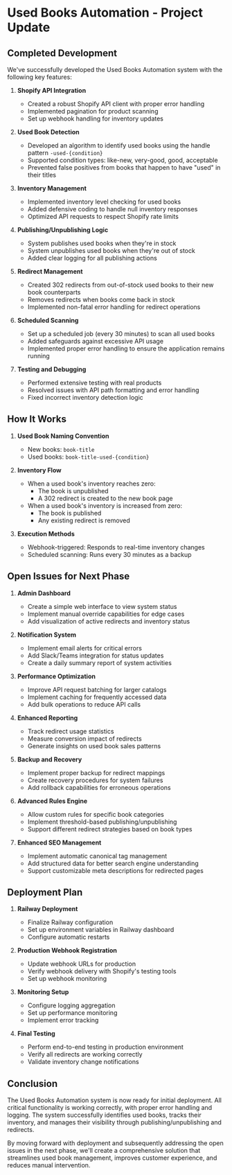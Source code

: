 # Used Books Automation - Project Update

## Completed Development

We've successfully developed the Used Books Automation system with the following key features:

1. **Shopify API Integration**
   - Created a robust Shopify API client with proper error handling
   - Implemented pagination for product scanning
   - Set up webhook handling for inventory updates

2. **Used Book Detection**
   - Developed an algorithm to identify used books using the handle pattern `-used-{condition}`
   - Supported condition types: like-new, very-good, good, acceptable
   - Prevented false positives from books that happen to have "used" in their titles

3. **Inventory Management**
   - Implemented inventory level checking for used books
   - Added defensive coding to handle null inventory responses
   - Optimized API requests to respect Shopify rate limits

4. **Publishing/Unpublishing Logic**
   - System publishes used books when they're in stock
   - System unpublishes used books when they're out of stock
   - Added clear logging for all publishing actions

5. **Redirect Management**
   - Created 302 redirects from out-of-stock used books to their new book counterparts
   - Removes redirects when books come back in stock
   - Implemented non-fatal error handling for redirect operations

6. **Scheduled Scanning**
   - Set up a scheduled job (every 30 minutes) to scan all used books
   - Added safeguards against excessive API usage
   - Implemented proper error handling to ensure the application remains running

7. **Testing and Debugging**
   - Performed extensive testing with real products
   - Resolved issues with API path formatting and error handling
   - Fixed incorrect inventory detection logic

## How It Works

1. **Used Book Naming Convention**
   - New books: `book-title`
   - Used books: `book-title-used-{condition}`

2. **Inventory Flow**
   - When a used book's inventory reaches zero:
     - The book is unpublished
     - A 302 redirect is created to the new book page
   - When a used book's inventory is increased from zero:
     - The book is published
     - Any existing redirect is removed

3. **Execution Methods**
   - Webhook-triggered: Responds to real-time inventory changes
   - Scheduled scanning: Runs every 30 minutes as a backup

## Open Issues for Next Phase

1. **Admin Dashboard**
   - Create a simple web interface to view system status
   - Implement manual override capabilities for edge cases
   - Add visualization of active redirects and inventory status

2. **Notification System**
   - Implement email alerts for critical errors
   - Add Slack/Teams integration for status updates
   - Create a daily summary report of system activities

3. **Performance Optimization**
   - Improve API request batching for larger catalogs
   - Implement caching for frequently accessed data
   - Add bulk operations to reduce API calls

4. **Enhanced Reporting**
   - Track redirect usage statistics
   - Measure conversion impact of redirects
   - Generate insights on used book sales patterns

5. **Backup and Recovery**
   - Implement proper backup for redirect mappings
   - Create recovery procedures for system failures
   - Add rollback capabilities for erroneous operations

6. **Advanced Rules Engine**
   - Allow custom rules for specific book categories
   - Implement threshold-based publishing/unpublishing
   - Support different redirect strategies based on book types

7. **Enhanced SEO Management**
   - Implement automatic canonical tag management
   - Add structured data for better search engine understanding
   - Support customizable meta descriptions for redirected pages

## Deployment Plan

1. **Railway Deployment**
   - Finalize Railway configuration
   - Set up environment variables in Railway dashboard
   - Configure automatic restarts

2. **Production Webhook Registration**
   - Update webhook URLs for production
   - Verify webhook delivery with Shopify's testing tools
   - Set up webhook monitoring

3. **Monitoring Setup**
   - Configure logging aggregation
   - Set up performance monitoring
   - Implement error tracking

4. **Final Testing**
   - Perform end-to-end testing in production environment
   - Verify all redirects are working correctly
   - Validate inventory change notifications

## Conclusion

The Used Books Automation system is now ready for initial deployment. All critical functionality is working correctly, with proper error handling and logging. The system successfully identifies used books, tracks their inventory, and manages their visibility through publishing/unpublishing and redirects.

By moving forward with deployment and subsequently addressing the open issues in the next phase, we'll create a comprehensive solution that streamlines used book management, improves customer experience, and reduces manual intervention.